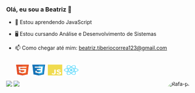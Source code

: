 ### Olá, eu sou a Beatriz 👋

- 🌱  Estou aprendendo JavaScript
- 🖥️  Estou cursando Análise e Desenvolvimento de Sistemas
- 📫 Como chegar até mim: beatriz.tiberiocorrea123@gmail.com

  
  <div style="display: inline_block"><br>
  <img align="center" alt="Rafa-HTML" height="30" width="40" src="https://raw.githubusercontent.com/devicons/devicon/master/icons/html5/html5-original.svg">
  <img align="center" alt="Rafa-CSS" height="30" width="40" src="https://raw.githubusercontent.com/devicons/devicon/master/icons/css3/css3-original.svg">
  <img align="center" alt="Rafa-Js" height="30" width="40" src="https://raw.githubusercontent.com/devicons/devicon/master/icons/javascript/javascript-plain.svg">
  <img align="center" alt="Rafa-React" height="30" width="40" src="https://raw.githubusercontent.com/devicons/devicon/master/icons/react/react-original.svg">
 <img align="right" alt="Rafa-pic" height="150" style="border-radius:50px;" src="https://cdn.discordapp.com/attachments/540705961640198146/898012263317909594/ezgif-3-ded046c0c2ae.gif">
</div>
  

  
  <div> 
  <a href = "mailto:correa.beatrizt@gmail.com"><img src="https://img.shields.io/badge/-Gmail-%23333?style=for-the-badge&logo=gmail&logoColor=white" target="_blank"></a>
  <a href="https://www.linkedin.com/in/beatriz-tiberio-corr%C3%AAa-30a211213/" target="_blank"><img src="https://img.shields.io/badge/-LinkedIn-%230077B5?style=for-the-badge&logo=linkedin&logoColor=white" target="_blank"></a> 
 
 
</div>
